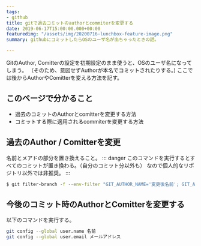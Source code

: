 ```yaml
---
tags:
- github
title: gitで過去コミットのauthorとcommiterを変更する
date: 2019-06-17T15:00:00.000+00:00
featuredimg: "/assets/img/20200716-lunchbox-feature-image.png"
summary: githubにコミットしたらOSのユーザ名が出ちゃったときの話。

---
```

GitのAuthor, Comitterの設定を初期設定のまま使うと、OSのユーザ名になってしまう。 （そのため、意図せずAuthorが本名でコミットされたりする。) ここでは後からAuthorやComitterを変える方法を記す。

## このページで分かること

* 過去のコミットのAuthorとcomitterを変更する方法
* コミットする際に適用されるcommiterを変更する方法

## 過去のAuthor / Comitterを変更

名前とメアドの部分を置き換えること。
::: danger
このコマンドを実行するとすべてのコミットが置き換わる。（自分のコミット分以外も）
なので個人的なリポジトリ以外では非推奨。
:::

``` sh
$ git filter-branch -f --env-filter "GIT_AUTHOR_NAME='変更後名前'; GIT_AUTHOR_EMAIL='変更後メールアドレス'; GIT_COMMITTER_NAME='変更後名前'; GIT_COMMITTER_EMAIL='変更後メールアドレス';" HEAD 
```

## 今後のコミット時のAuthorとComitterを変更する

以下のコマンドを実行する。

``` sh
git config --global user.name 名前
git config --global user.email メールアドレス
```